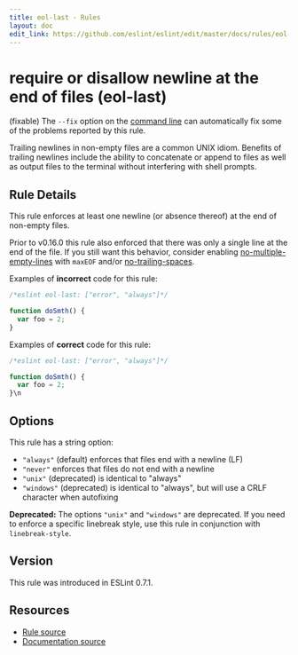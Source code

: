 ```yaml
---
title: eol-last - Rules
layout: doc
edit_link: https://github.com/eslint/eslint/edit/master/docs/rules/eol-last.md
---
```

<!-- Note: No pull requests accepted for this file. See README.md in the root directory for details. -->

# require or disallow newline at the end of files (eol-last)

(fixable) The `--fix` option on the [command line](../user-guide/command-line-interface#fix) can automatically fix some of the problems reported by this rule.

Trailing newlines in non-empty files are a common UNIX idiom. Benefits of
trailing newlines include the ability to concatenate or append to files as well
as output files to the terminal without interfering with shell prompts.

## Rule Details

This rule enforces at least one newline (or absence thereof) at the end
of non-empty files.

Prior to v0.16.0 this rule also enforced that there was only a single line at
the end of the file. If you still want this behavior, consider enabling
[no-multiple-empty-lines](no-multiple-empty-lines) with `maxEOF` and/or
[no-trailing-spaces](no-trailing-spaces).

Examples of **incorrect** code for this rule:

```js
/*eslint eol-last: ["error", "always"]*/

function doSmth() {
  var foo = 2;
}
```

Examples of **correct** code for this rule:

```js
/*eslint eol-last: ["error", "always"]*/

function doSmth() {
  var foo = 2;
}\n
```

## Options

This rule has a string option:

* `"always"` (default) enforces that files end with a newline (LF)
* `"never"` enforces that files do not end with a newline
* `"unix"` (deprecated) is identical to "always"
* `"windows"` (deprecated) is identical to "always", but will use a CRLF character when autofixing

**Deprecated:** The options `"unix"` and `"windows"` are deprecated. If you need to enforce a specific linebreak style, use this rule in conjunction with `linebreak-style`.

## Version

This rule was introduced in ESLint 0.7.1.

## Resources

* [Rule source](https://github.com/eslint/eslint/tree/master/lib/rules/eol-last.js)
* [Documentation source](https://github.com/eslint/eslint/tree/master/docs/rules/eol-last.md)
